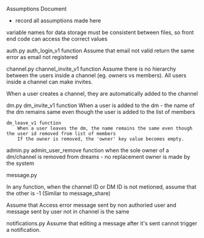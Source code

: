 Assumptions Document
 - record all assumptions made here


variable names for data storage must be consistent between files, so front end code can access the correct values

auth.py
    auth_login_v1 function
        Assume that email not valid return the same error as email not registered

channel.py
    channel_invite_v1 function
        Assume there is no hierarchy between the users inside a channel (eg. owners vs members). 
        All users inside a channel can make invites.
    
When a user creates a channel, they are automatically added to the channel

dm.py
    dm_invite_v1 function
        When a user is added to the dm - the name of the dm remains same even though the user is added to the list of members

    dm_leave_v1 function
        When a user leaves the dm, the name remains the same even though the user id removed from list of members
        If the owner is removed, the 'owner' key value becomes empty.

admin.py
    admin_user_remove function
        when the sole owner of a dm/channel is removed from dreams - no replacement owner is made by the system

message.py

In any function, when the channel ID or DM ID is not metioned, assume that the other is -1 (Similar to message_share)

Assume that Access error message sent by non authoried user and message sent by user not in channel is the same

notifications.py
    Assume that editing a message after it's sent cannot trigger a notification.